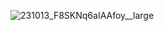 ![231013_F8SKNq6aIAAfoy__large](https://github.com/wotupset/2023/assets/4385327/caada927-6ef9-4417-a092-ec90c5a4723e)
